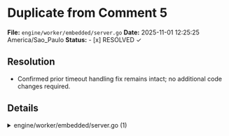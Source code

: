 # Duplicate from Comment 5

**File:** `engine/worker/embedded/server.go`
**Date:** 2025-11-01 12:25:25 America/Sao_Paulo
**Status:** - [x] RESOLVED ✓

## Resolution

- Confirmed prior timeout handling fix remains intact; no additional code changes required.

## Details

<details>
<summary>engine/worker/embedded/server.go (1)</summary><blockquote>

`245-253`: **LGTM! Timeout now correctly treated as an error.**

The implementation properly addresses the past review feedback by returning a descriptive error when a timeout occurs during port availability checks. This fail-fast approach provides better diagnostics and prevents the server from attempting to bind to potentially conflicting ports.

The error message includes all relevant context (port, bindIP) and wraps the original error, following the project's error handling patterns.

</blockquote></details>
